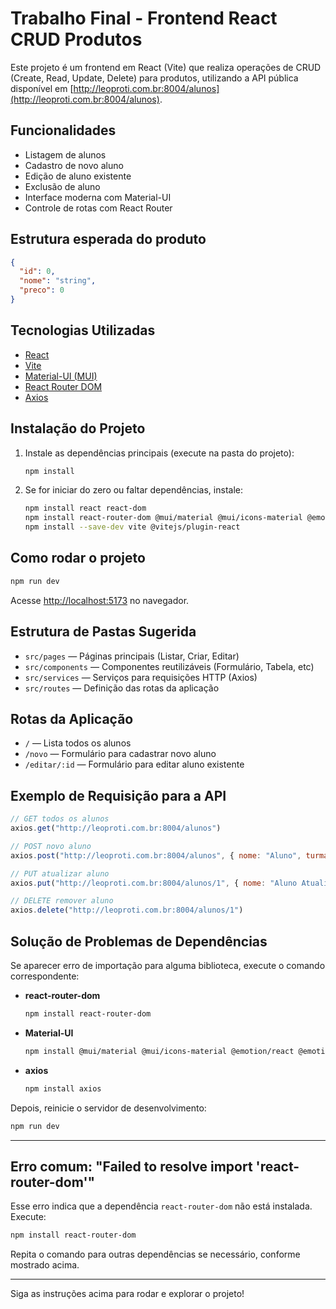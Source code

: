 # Trabalho Final - Frontend React CRUD Produtos

Este projeto é um frontend em React (Vite) que realiza operações de CRUD (Create, Read, Update, Delete) para produtos, utilizando a API pública disponível em [http://leoproti.com.br:8004/alunos](http://leoproti.com.br:8004/alunos).

## Funcionalidades

- Listagem de alunos
- Cadastro de novo aluno
- Edição de aluno existente
- Exclusão de aluno
- Interface moderna com Material-UI
- Controle de rotas com React Router

## Estrutura esperada do produto

```json
{
  "id": 0,
  "nome": "string",
  "preco": 0
}
```

## Tecnologias Utilizadas

- [React](https://react.dev/)
- [Vite](https://vitejs.dev/)
- [Material-UI (MUI)](https://mui.com/)
- [React Router DOM](https://reactrouter.com/)
- [Axios](https://axios-http.com/)

## Instalação do Projeto

1. Instale as dependências principais (execute na pasta do projeto):

   ```bash
   npm install
   ```

2. Se for iniciar do zero ou faltar dependências, instale:

   ```bash
   npm install react react-dom
   npm install react-router-dom @mui/material @mui/icons-material @emotion/react @emotion/styled axios
   npm install --save-dev vite @vitejs/plugin-react
   ```

## Como rodar o projeto

```bash
npm run dev
```

Acesse [http://localhost:5173](http://localhost:5173) no navegador.

## Estrutura de Pastas Sugerida

- `src/pages` — Páginas principais (Listar, Criar, Editar)
- `src/components` — Componentes reutilizáveis (Formulário, Tabela, etc)
- `src/services` — Serviços para requisições HTTP (Axios)
- `src/routes` — Definição das rotas da aplicação

## Rotas da Aplicação

- `/` — Lista todos os alunos
- `/novo` — Formulário para cadastrar novo aluno
- `/editar/:id` — Formulário para editar aluno existente

## Exemplo de Requisição para a API

```js
// GET todos os alunos
axios.get("http://leoproti.com.br:8004/alunos")

// POST novo aluno
axios.post("http://leoproti.com.br:8004/alunos", { nome: "Aluno", turma: "G.9.PW.4DA" })

// PUT atualizar aluno
axios.put("http://leoproti.com.br:8004/alunos/1", { nome: "Aluno Atualizado", turma: "G.9.PW.4DA" })

// DELETE remover aluno
axios.delete("http://leoproti.com.br:8004/alunos/1")
```

## Solução de Problemas de Dependências

Se aparecer erro de importação para alguma biblioteca, execute o comando correspondente:

- **react-router-dom**  
  ```bash
  npm install react-router-dom
  ```

- **Material-UI**  
  ```bash
  npm install @mui/material @mui/icons-material @emotion/react @emotion/styled
  ```

- **axios**  
  ```bash
  npm install axios
  ```

Depois, reinicie o servidor de desenvolvimento:

```bash
npm run dev
```

---

## Erro comum: "Failed to resolve import 'react-router-dom'"

Esse erro indica que a dependência `react-router-dom` não está instalada.  
Execute:

```bash
npm install react-router-dom
```

Repita o comando para outras dependências se necessário, conforme mostrado acima.

---

Siga as instruções acima para rodar e explorar o projeto!
